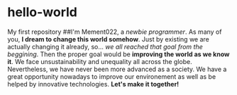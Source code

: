 # hello-world
My first repository
##I'm Mement022, a *newbie programmer*. As many of you, **I dream to change this world somehow**. Just by existing we are actually changing it already, so... *we all reached that goal from the beggining*. Then the proper goal would be **improving the world as we know it**. We face unsustainability and unequality all across the globe. Nevertheless, we have never been more advanced as a society. We have a great opportunity nowadays to improve our environement as well as be helped by innovative technologies. **Let's make it together!**
